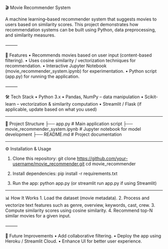 🎬 Movie Recommender System

A machine learning–based recommender system that suggests movies to users based on similarity scores.
This project demonstrates how recommendation systems can be built using Python, data preprocessing, and similarity measures.

⸻

🚀 Features
	•	Recommends movies based on user input (content-based filtering).
	•	Uses cosine similarity / vectorization techniques for recommendation.
	•	Interactive Jupyter Notebook (movie_recommender_system.ipynb) for experimentation.
	•	Python script (app.py) for running the application.

⸻

🛠 Tech Stack
	•	Python 3.x
	•	Pandas, NumPy – data manipulation
	•	Scikit-learn – vectorization & similarity computation
	•	Streamlit / Flask (if applicable, update based on what you used)

______
 📂 Project Structure
 ├── app.py                       # Main application script
 ├── movie_recommender_system.ipynb  # Jupyter notebook for model development
 ├── README.md                    # Project documentation


______

 ⚙ Installation & Usage
 1.	Clone this repository:
    git clone https://github.com/your-username/movie_recommender.git
    cd movie_recommender

 2.	Install dependencies:
    pip install -r requirements.txt

 3.	Run the app:
    python app.py
 (or streamlit run app.py if using Streamlit)

______

 📊 How It Works
	1.	Load the dataset (movie metadata).
	2.	Process and vectorize text features such as genre, overview, keywords, cast, crew.
	3.	Compute similarity scores using cosine similarity.
	4.	Recommend top-N similar movies for a given input.

⸻

🔮 Future Improvements
	•	Add collaborative filtering.
	•	Deploy the app using Heroku / Streamlit Cloud.
	•	Enhance UI for better user experience.
